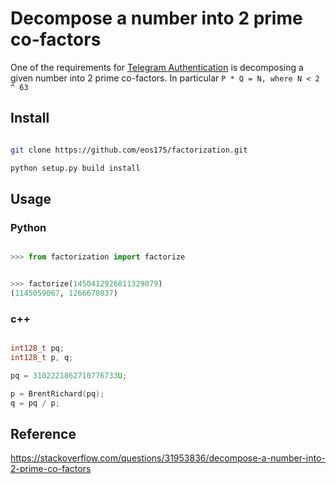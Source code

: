 # Decompose a number into 2 prime co-factors

One of the requirements for [Telegram Authentication](https://core.telegram.org/mtproto/samples-auth_key#3-pq-17ed48941a08f981-decomposed-into-2-prime-cofactors) is decomposing a given number into 2 prime co-factors. In particular `P * Q = N, where N < 2 ^ 63`


## Install

```bash

git clone https://github.com/eos175/factorization.git

python setup.py build install

```

## Usage

### Python

```python

>>> from factorization import factorize


>>> factorize(1450412926811329079)
(1145059067, 1266670837)


```

### c++

```c++

int128_t pq;
int128_t p, q;

pq = 3102221862710776733U;

p = BrentRichard(pq);
q = pq / p;


```


## Reference

https://stackoverflow.com/questions/31953836/decompose-a-number-into-2-prime-co-factors

